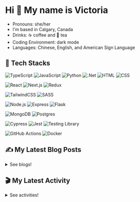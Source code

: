 <!-- <div align="center">

  ![banner](./banner/banner.png)

</div> -->

# Hi 👋 My name is Victoria

- Pronouns: she/her
- I'm based in Calgary, Canada
- Drinks: ☕ coffee and 🍵 tea
- Coding Environment: dark mode
- Languages: Chinese, English, and American Sign Language

## 💼 Tech Stacks

 ![TypeScript](https://img.shields.io/badge/TypeScript-3178C6.svg?style=for-the-badge&logo=TypeScript&logoColor=white) ![JavaScript](https://img.shields.io/badge/JavaScript-F7DF1E.svg?style=for-the-badge&logo=JavaScript&logoColor=black) ![Python](https://img.shields.io/badge/Python-3776AB.svg?style=for-the-badge&logo=Python&logoColor=white) ![.Net](https://img.shields.io/badge/.NET-512BD4.svg?style=for-the-badge&logo=dotnet&logoColor=white) ![HTML](https://img.shields.io/badge/HTML5-E34F26?style=for-the-badge&logo=html5&logoColor=white) ![CSS](https://img.shields.io/badge/-css3-1572B6?&style=for-the-badge&logo=css3&logoColor=white) 

![React](https://img.shields.io/badge/React-61DAFB.svg?style=for-the-badge&logo=React&logoColor=black) ![Next.js](https://img.shields.io/badge/Next.js-000000.svg?style=for-the-badge&logo=nextdotjs&logoColor=white) ![Redux](https://img.shields.io/badge/Redux-764ABC.svg?style=for-the-badge&logo=Redux&logoColor=white) 

![TailwindCSS](https://img.shields.io/badge/Tailwind%20CSS-06B6D4.svg?style=for-the-badge&logo=Tailwind-CSS&logoColor=white) ![SASS](https://img.shields.io/badge/Sass-CC6699.svg?style=for-the-badge&logo=Sass&logoColor=white) 

![Node.js](https://img.shields.io/badge/Node.js-339933?style=for-the-badge&logo=nodedotjs&logoColor=white) ![Express](https://img.shields.io/badge/Express.js-000000?style=for-the-badge&logo=express&logoColor=white) ![Flask](https://img.shields.io/badge/Flask-000000.svg?style=for-the-badge&logo=Flask&logoColor=white)

![MongoDB](https://img.shields.io/badge/MongoDB-4EA94B?style=for-the-badge&logo=mongodb&logoColor=white) ![Postgres](https://img.shields.io/badge/PostgreSQL-4169E1.svg?style=for-the-badge&logo=PostgreSQL&logoColor=white)

![Cypress](https://img.shields.io/badge/Cypress-17202C.svg?style=for-the-badge&logo=Cypress&logoColor=white) ![Jest](https://img.shields.io/badge/Jest-C21325?style=for-the-badge&logo=jest&logoColor=white) ![Testing Library](https://img.shields.io/badge/Testing%20Library-E33332.svg?style=for-the-badge&logo=Testing-Library&logoColor=white)  

![GitHub Actions](https://img.shields.io/badge/GitHub%20Actions-2088FF.svg?style=for-the-badge&logo=GitHub-Actions&logoColor=white) ![Docker](https://img.shields.io/badge/Docker-2496ED.svg?style=for-the-badge&logo=Docker&logoColor=white)  
  


## ✍️ My Latest Blog Posts

<details close>
<summary>See blogs!</summary>
  
<!-- BLOG-POST-LIST:START -->
 - 💯 [January Reflection 2025](https://victoriacheng15.vercel.app/blog/january-reflection-2025)
 - 🌮 [Learning SQL: RIGHT JOIN](https://victoriacheng15.vercel.app/blog/learning-sql-right-join)
 - 💫 [Learning SQL: LEFT JOIN](https://victoriacheng15.vercel.app/blog/learning-sql-left-join)
 - 💫 [Learning SQL: INNER JOIN](https://victoriacheng15.vercel.app/blog/learning-sql-inner-join)
 - 🌮 [Reflecting on 2024](https://victoriacheng15.vercel.app/blog/reflecting-on-2024)<!-- BLOG-POST-LIST:END -->

</details>

## 🎬 My Latest Activity

<details close>
<summary>See activities!</summary>

<!--RECENT_ACTIVITY:start-->
1. 💪 Opened PR [#11](https://github.com/victoriacheng15/cprg306-assignments/pull/11) in [victoriacheng15/cprg306-assignments](https://github.com/victoriacheng15/cprg306-assignments)
2. ⬆️ Pushed 1 commit(s) to [victoriacheng15/cprg306-assignments](https://github.com/victoriacheng15/cprg306-assignments)
3. 🎉 Merged PR [#10](https://github.com/victoriacheng15/cprg306-assignments/pull/10) in [victoriacheng15/cprg306-assignments](https://github.com/victoriacheng15/cprg306-assignments)
4. ⬆️ Pushed 3 commit(s) to [victoriacheng15/cprg306-assignments](https://github.com/victoriacheng15/cprg306-assignments)
5. ⬆️ Pushed 1 commit(s) to [victoriacheng15/cprg306-assignments](https://github.com/victoriacheng15/cprg306-assignments)
<!--RECENT_ACTIVITY:end-->

</details>
